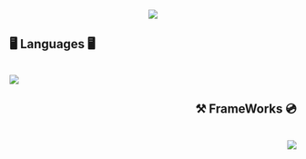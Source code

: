 <h1 align="center">
  <img src="https://readme-typing-svg.herokuapp.com/?font=Righteous&size=35&center=true&vCenter=true&width=500&height=70&duration=4000&lines=Hi+There!+👋;+I'm+Bojjan!;" />
</h1>

<h2 align="left">🖥️ Languages 🖥️</h2>
<br/>
<div align="left">
    <img src="https://skillicons.dev/icons?i=java,postgres" />
</div>

<h2 align="Right">⚒️ FrameWorks 💿</h2>
<br/>
<div align="Right">
    <img src="https://skillicons.dev/icons?i=spring" />
</div>

<!--
**Bojjjan/Bojjjan** is a ✨ _special_ ✨ repository because its `README.md` (this file) appears on your GitHub profile.
